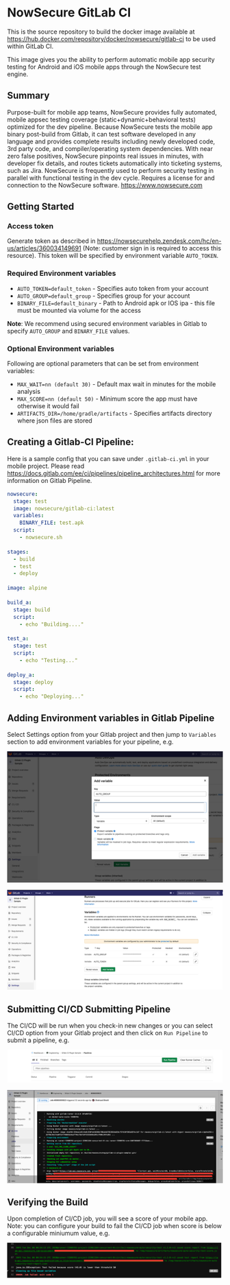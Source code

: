 # NowSecure GitLab CI

This is the source repository to build the docker image available at https://hub.docker.com/repository/docker/nowsecure/gitlab-ci to be used within GitLab CI. 

This image gives you the ability to perform automatic mobile app security testing for Android and iOS mobile apps through the NowSecure test engine.

## Summary

Purpose-built for mobile app teams, NowSecure provides fully automated, mobile appsec testing coverage (static+dynamic+behavioral tests) optimized for the dev pipeline. Because NowSecure tests the mobile app binary post-build from Gitlab, it can test software developed in any language and provides complete results including newly developed code, 3rd party code, and compiler/operating system dependencies. With near zero false positives, NowSecure pinpoints real issues in minutes, with developer fix details, and routes tickets automatically into ticketing systems, such as Jira. NowSecure is frequently used to perform security testing in parallel with functional testing in the dev cycle. Requires a license for and connection to the NowSecure software.
 https://www.nowsecure.com

## Getting Started

### Access token
Generate token as described in https://nowsecurehelp.zendesk.com/hc/en-us/articles/360034149691 (Note: customer sign in is required to access this resource). This token will be specified by environment variable `AUTO_TOKEN`.

### Required Environment variables

- `AUTO_TOKEN=default_token` - Specifies auto token from your account
- `AUTO_GROUP=default_group` - Specifies group for your account
- `BINARY_FILE=default_binary` - Path to Android apk or IOS ipa - this file must be mounted via volume for the access

**Note**: We recommend using secured environment variables in Gitlab to specify `AUTO_GROUP` and `BINARY_FILE` values.

### Optional Environment variables

Following are optional parameters that can be set from environment variables:

- `MAX_WAIT=nn (default 30)` - Default max wait in minutes for the mobile analysis
- `MAX_SCORE=nn (default 50)` - Minimum score the app must have otherwise it would fail
- `ARTIFACTS_DIR=/home/gradle/artifacts` - Specifies artifacts directory where json files are stored


## Creating a Gitlab-CI Pipeline:
Here is a sample config that you can save under `.gitlab-ci.yml` in your mobile project. Please read https://docs.gitlab.com/ee/ci/pipelines/pipeline_architectures.html for more information on Gitlab Pipeline.
```yaml
nowsecure:
  stage: test
  image: nowsecure/gitlab-ci:latest
  variables:
    BINARY_FILE: test.apk
  script:
    - nowsecure.sh

stages:
  - build
  - test
  - deploy

image: alpine

build_a:
  stage: build
  script:
    - echo "Building...."

test_a:
  stage: test
  script:
    - echo "Testing..."

deploy_a:
  stage: deploy
  script:
    - echo "Deploying..."
```

## Adding Environment variables in Gitlab Pipeline
Select Settings option from your Gitlab project and then jump to `Variables` section to add environment variables for your pipeline, e.g.

![Gitlab Environment Add Variable](/images/gitlab_1.png)

![Gitlab Environment Variables](/images/gitlab_2.png)


## Submitting CI/CD Submitting Pipeline
The CI/CD will be run when you check-in new changes or you can select CI/CD option from your Gitlab project and then click on `Run Pipeline` to submit a pipeline, e.g. 

![Submit Pipeline](/images/gitlab_3.png)

![View Pipeline](/images/gitlab_4.png)

## Verifying the Build
Upon completion of CI/CD job, you will see a score of your mobile app. Note: you can configure your build to fail the CI/CD job when score is below a configurable miniumum value, e.g.

![View Score](/images/gitlab_5.png)
